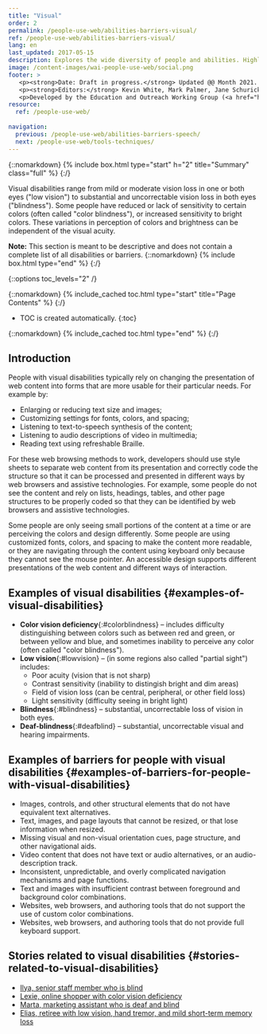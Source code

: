 ```yaml
---
title: "Visual"
order: 2
permalink: /people-use-web/abilities-barriers-visual/
ref: /people-use-web/abilities-barriers-visual/
lang: en
last_updated: 2017-05-15
description: Explores the wide diversity of people and abilities. Highlights some web accessibility barriers that people commonly experience because of inaccessible websites and web tools.
image: /content-images/wai-people-use-web/social.png
footer: >
   <p><strong>Date: Draft in progress.</strong> Updated @@ Month 2021. First published Month 20@@. CHANGELOG.</p>
   <p><strong>Editors:</strong> Kevin White, Mark Palmer, Jane Schurick, and <a href="https://www.w3.org/People/shadi/">Shadi Abou_Zahra</a>.  <strong>Contributors:</strong> @@name, @@name, and <a href="https://www.w3.org/groups/wg/eowg/participants">participants of EOWG</a>. ACKNOWLEDGEMENTS lists past editors and additional contributors.</p>
   <p>Developed by the Education and Outreach Working Group (<a href="http://www.w3.org/WAI/EO/">EOWG</a>). Previously developed with the <a href="https://www.w3.org/WAI/EO/2008/wai-age-tf">WAI-AGE Task Force</a>, with support of the <a href="https://www.w3.org/WAI/WAI-AGE/">WAI-AGE Project</a>.</p>
resource:
  ref: /people-use-web/
  
navigation:
  previous: /people-use-web/abilities-barriers-speech/
  next: /people-use-web/tools-techniques/
---
```


{::nomarkdown}
{% include box.html type="start" h="2" title="Summary" class="full" %}
{:/}

Visual disabilities range from mild or moderate vision loss in one or both eyes ("low vision") to substantial and uncorrectable vision loss in both eyes ("blindness"). Some people have reduced or lack of sensitivity to certain colors (often called "color blindness"), or increased sensitivity to bright colors. These variations in perception of colors and brightness can be independent of the visual acuity.

**Note:** This section is meant to be descriptive and does not contain a complete list of all disabilities or barriers.
{::nomarkdown}
{% include box.html type="end" %}
{:/}


{::options toc_levels="2" /}

{::nomarkdown}
{% include_cached toc.html type="start" title="Page Contents" %}
{:/}

-   TOC is created automatically.
{:toc}

{::nomarkdown}
{% include_cached toc.html type="end" %}
{:/}

## Introduction

People with visual disabilities typically rely on changing the presentation of web content into forms that are more usable for their particular needs. For example by:

-   Enlarging or reducing text size and images;
-   Customizing settings for fonts, colors, and spacing;
-   Listening to text-to-speech synthesis of the content;
-   Listening to audio descriptions of video in multimedia;
-   Reading text using refreshable Braille.

For these web browsing methods to work, developers should use style sheets to separate web content from its presentation and correctly code the structure so that it can be processed and presented in different ways by web browsers and assistive technologies. For example, some people do not see the content and rely on lists, headings, tables, and other page structures to be properly coded so that they can be identified by web browsers and assistive technologies.

Some people are only seeing small portions of the content at a time or are perceiving the colors and design differently. Some people are using customized fonts, colors, and spacing to make the content more readable, or they are navigating through the content using keyboard only because they cannot see the mouse pointer. An accessible design supports different presentations of the web content and different ways of interaction.

## Examples of visual disabilities {#examples-of-visual-disabilities}

- **Color vision deficiency**{:#colorblindness} – includes difficulty distinguishing between colors such as between red and green, or between yellow and blue, and sometimes inability to perceive any color (often called "color blindness"). 
- **Low vision**{:#lowvision} – (in some regions also called "partial sight") includes: 
   - Poor acuity (vision that is not sharp)
   - Contrast sensitivity (inability to distingish bright and dim areas)
   - Field of vision loss (can be central, peripheral, or other field loss)
   - Light sensitivity (difficulty seeing in bright light)
- **Blindness**{:#blindness} – substantial, uncorrectable loss of vision in both eyes. 
- **Deaf-blindness**{:#deafblind} – substantial, uncorrectable visual and hearing impairments.

## Examples of barriers for people with visual disabilities {#examples-of-barriers-for-people-with-visual-disabilities}

- Images, controls, and other structural elements that do not have equivalent text alternatives. 
- Text, images, and page layouts that cannot be resized, or that lose information when resized. 
- Missing visual and non-visual orientation cues, page structure, and other navigational aids. 
- Video content that does not have text or audio alternatives, or an audio-description track. 
- Inconsistent, unpredictable, and overly complicated navigation mechanisms and page functions. 
- Text and images with insufficient contrast between foreground and background color combinations. 
- Websites, web browsers, and authoring tools that do not support the use of custom color combinations. 
- Websites, web browsers, and authoring tools that do not provide full keyboard support.

## Stories related to visual disabilities {#stories-related-to-visual-disabilities}

- [Ilya, senior staff member who is blind](/people-use-web/user-stories-three/) 
- [Lexie, online shopper with color vision deficiency](/people-use-web/user-stories-four/)
- [Marta, marketing assistant who is deaf and blind](/people-use-web/user-stories-seven/)
- [Elias, retiree with low vision, hand tremor, and mild short-term memory loss](/people-use-web/user-stories-nine/) 
